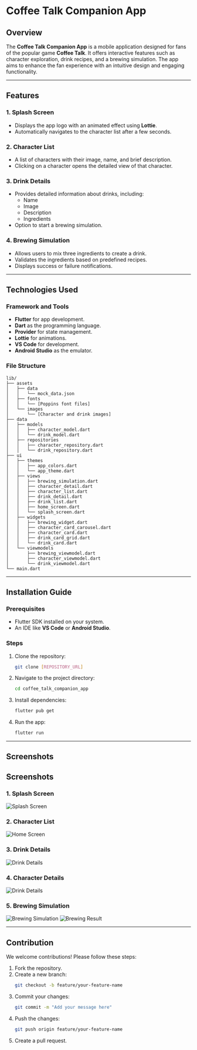 # Coffee Talk Companion App

## Overview

The **Coffee Talk Companion App** is a mobile application designed for fans of the popular game **Coffee Talk**. It offers interactive features such as character exploration, drink recipes, and a brewing simulation. The app aims to enhance the fan experience with an intuitive design and engaging functionality.

---

## Features

### 1. Splash Screen

- Displays the app logo with an animated effect using **Lottie**.
- Automatically navigates to the character list after a few seconds.

### 2. Character List

- A list of characters with their image, name, and brief description.
- Clicking on a character opens the detailed view of that character.

### 3. Drink Details

- Provides detailed information about drinks, including:
  - Name
  - Image
  - Description
  - Ingredients
- Option to start a brewing simulation.

### 4. Brewing Simulation

- Allows users to mix three ingredients to create a drink.
- Validates the ingredients based on predefined recipes.
- Displays success or failure notifications.

---

## Technologies Used

### Framework and Tools

- **Flutter** for app development.
- **Dart** as the programming language.
- **Provider** for state management.
- **Lottie** for animations.
- **VS Code** for development.
- **Android Studio** as the emulator.

### File Structure

```
lib/
├── assets
│   ├── data
│   │   └── mock_data.json
│   ├── fonts
│   │   └── [Poppins font files]
│   └── images
│       └── [Character and drink images]
├── data
│   ├── models
│   │   ├── character_model.dart
│   │   └── drink_model.dart
│   ├── repositories
│   │   ├── character_repository.dart
│   │   └── drink_repository.dart
├── ui
│   ├── themes
│   │   ├── app_colors.dart
│   │   └── app_theme.dart
│   ├── views
│   │   ├── brewing_simulation.dart
│   │   ├── character_detail.dart
│   │   ├── character_list.dart
│   │   ├── drink_detail.dart
│   │   ├── drink_list.dart
│   │   ├── home_screen.dart
│   │   └── splash_screen.dart
│   ├── widgets
│   │   ├── brewing_widget.dart
│   │   ├── character_card_carousel.dart
│   │   ├── character_card.dart
│   │   ├── drink_card_grid.dart
│   │   └── drink_card.dart
│   └── viewmodels
│       ├── brewing_viewmodel.dart
│       ├── character_viewmodel.dart
│       └── drink_viewmodel.dart
└── main.dart
```

---

## Installation Guide

### Prerequisites

- Flutter SDK installed on your system.
- An IDE like **VS Code** or **Android Studio**.

### Steps

1. Clone the repository:
   ```bash
   git clone [REPOSITORY_URL]
   ```
2. Navigate to the project directory:
   ```bash
   cd coffee_talk_companion_app
   ```
3. Install dependencies:
   ```bash
   flutter pub get
   ```
4. Run the app:
   ```bash
   flutter run
   ```

---

## Screenshots

## Screenshots

### 1. Splash Screen

![Splash Screen](lib/assets/screenshots/splash_Screen.png)

### 2. Character List

![Home Screen](lib/assets/screenshots/home_screen.png)

### 3. Drink Details

![Drink Details](lib/assets/screenshots/drink_detail.png)

### 4. Character Details

![Drink Details](lib/assets/screenshots/character_detail.png)

### 5. Brewing Simulation

![Brewing Simulation](lib/assets/screenshots/brewing1.png)
![Brewing Result](lib/assets/screenshots/brewing2.png)

---

## Contribution

We welcome contributions! Please follow these steps:

1. Fork the repository.
2. Create a new branch:
   ```bash
   git checkout -b feature/your-feature-name
   ```
3. Commit your changes:
   ```bash
   git commit -m "Add your message here"
   ```
4. Push the changes:
   ```bash
   git push origin feature/your-feature-name
   ```
5. Create a pull request.
